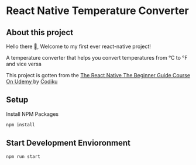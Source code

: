 # React Native Temperature Converter

## About this project

Hello there 👋,
Welcome to my first ever react-native project!

A temperature converter that helps you convert temperatures from °C to °F and vice versa

This project is gotten from the [The React Native The Beginner Guide Course On Udemy ](https://www.udemy.com/share/108LSu3@_TnwW47kUuuWNaujwT8sK3GjV_YMVBb5nVGP2pRP00eilBFXxRodGi1MJFXhyGHEMg==/) by [Codiku](https://www.codiku.com/)

## Setup

Install NPM Packages

```bash
npm install
```

## Start Development Envioronment

```bash
npm run start
```